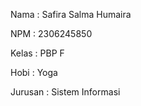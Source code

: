Nama : Safira Salma Humaira

NPM : 2306245850

Kelas : PBP F

Hobi : Yoga

Jurusan : Sistem Informasi